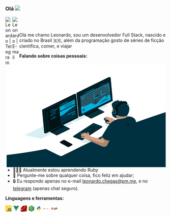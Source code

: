 ### Olá <img src="https://media.giphy.com/media/hvRJCLFzcasrR4ia7z/giphy.gif" width="25px">
<a href="https://t.me/leonardocoffee2">
  <img align="left" alt="Leonardo | Telegram" width="22px" src="https://cdn.jsdelivr.net/npm/simple-icons@v3/icons/telegram.svg" />
</a>
<a href="mailto://leonardo.chagas@pm.me">
  <img align="left" alt="Leonardo | E-mail" width="22px" src="https://cdn.jsdelivr.net/npm/simple-icons@v3/icons/protonmail.svg" />
</a>
<br /><br>

Olá me chamo Leonardo, sou um desenvolvedor Full Stack, nascido e criado no Brasil 🇧🇷, além da programação gosto de séries de ficção científica, comer, e viajar

  <img align="right" alt="GIF" src="https://github.com/leonardocoffee/leonardocoffee/blob/master/code.gif?raw=true" width="500" height="320" />
  
**Falando sobre coisas pessoais:**

- 👨🏽‍💻 Atualmente estou aprendendo Ruby
- 💬 Pergunte-me sobre qualquer coisa, fico feliz em ajudar;
- 🔒 Eu respondo apenas no e-mail [leonardo.chagas@pm.me](mailto://leonardo.chagas@pm.me), e no [telegram](https://t.me/leonardocoffee2) (apenas chat seguro).

**Linguagens e ferramentas:**  

<code><img height="20" src="https://raw.githubusercontent.com/github/explore/80688e429a7d4ef2fca1e82350fe8e3517d3494d/topics/javascript/javascript.png"></code>
<code><img height="20" src="https://raw.githubusercontent.com/github/explore/80688e429a7d4ef2fca1e82350fe8e3517d3494d/topics/vue/vue.png"></code>
<code><img height="20" src="https://raw.githubusercontent.com/github/explore/5c058a388828bb5fde0bcafd4bc867b5bb3f26f3/topics/ruby/ruby.png"></code>
<code><img height="20" src="https://raw.githubusercontent.com/github/explore/80688e429a7d4ef2fca1e82350fe8e3517d3494d/topics/nodejs/nodejs.png"></code>
<code><img height="20" src="https://raw.githubusercontent.com/github/explore/80688e429a7d4ef2fca1e82350fe8e3517d3494d/topics/python/python.png"></code>
<code><img height="20" src="https://raw.githubusercontent.com/github/explore/80688e429a7d4ef2fca1e82350fe8e3517d3494d/topics/mongodb/mongodb.png"></code>
<code><img height="20" src="https://raw.githubusercontent.com/github/explore/80688e429a7d4ef2fca1e82350fe8e3517d3494d/topics/git/git.png"></code>

